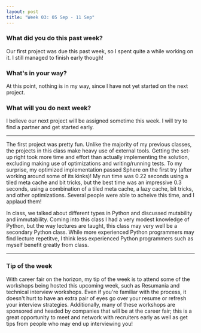 ```yaml
---
layout: post
title: "Week 03: 05 Sep - 11 Sep"
---
```


### What did you do this past week?
Our first project was due this past week, so I spent quite a while working on it. I still managed to finish early though!

### What's in your way?
At this point, nothing is in my way, since I have not yet started on the next project.

### What will you do next week?
I believe our next project will be assigned sometime this week. I will try to find a partner and get started early.

---

The first project was pretty fun. Unlike the majority of my previous classes, the projects in this class make heavy use of external tools. Getting the set-up right took more time and effort than actually implementing the solution, excluding making use of optimizations and writing/running tests. To my surprise, my optimized implementation passed Sphere on the first try (after working around some of its kinks)! My run time was 0.22 seconds using a tiled meta cache and bit tricks, but the best time was an impressive 0.3 seconds, using a combination of a tiled meta cache, a lazy cache, bit tricks, and other optimizations. Several people were able to acheive this time, and I applaud them!

In class, we talked about different types in Python and discussed mutability and immutability. Coming into this class I had a very modest knowledge of Python, but the way lectures are taught, this class may very well be a secondary Python class. While more experienced Python programmers may find lecture repetitve, I think less experienced Python programmers such as myself benefit greatly from class.

---

### Tip of the week
With career fair on the horizon, my tip of the week is to attend some of the workshops being hosted this upcoming week, such as Resumania and technical interview workshops. Even if you're familiar with the process, it doesn't hurt to have an extra pair of eyes go over your resume or refresh your interview strategies. Additionally, many of these workshops are sponsored and headed by companies that will be at the career fair; this is a great opportunity to meet and network with recruiters early as well as get tips from people who may end up interviewing you!